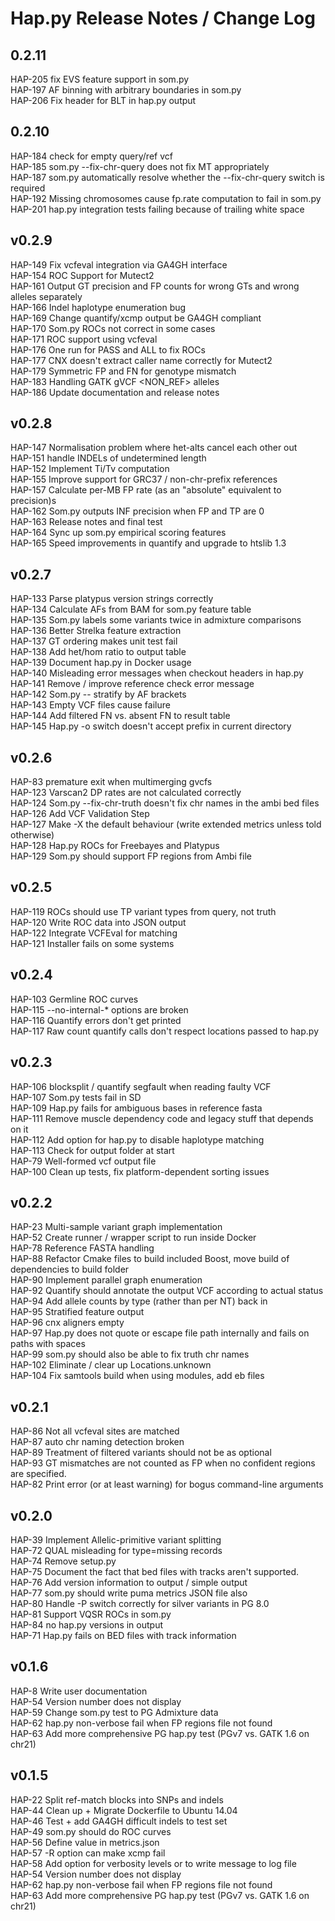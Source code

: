 # Hap.py Release Notes / Change Log   
   
## 0.2.11   
   
HAP-205 fix EVS feature support in som.py   
HAP-197 AF binning with arbitrary boundaries in som.py   
HAP-206  Fix header for BLT in hap.py output   
   
## 0.2.10   
   
HAP-184 check for empty query/ref vcf   
HAP-185 som.py --fix-chr-query does not fix MT appropriately   
HAP-187 som.py automatically resolve whether the --fix-chr-query switch is required   
HAP-192 Missing chromosomes cause fp.rate computation to fail in som.py   
HAP-201 hap.py integration tests failing because of trailing white space   
   
## v0.2.9   
   
HAP-149	Fix vcfeval integration via GA4GH interface   
HAP-154	ROC Support for Mutect2   
HAP-161	Output GT precision and FP counts for wrong GTs and wrong alleles separately   
HAP-166	Indel haplotype enumeration bug   
HAP-169	Change quantify/xcmp output be GA4GH compliant   
HAP-170	Som.py ROCs not correct in some cases   
HAP-171	ROC support using vcfeval   
HAP-176	One run for PASS and ALL to fix ROCs   
HAP-177	CNX doesn't extract caller name correctly for Mutect2   
HAP-179	Symmetric FP and FN for genotype mismatch   
HAP-183	Handling GATK gVCF \<NON\_REF\> alleles   
HAP-186	Update documentation and release notes   
   
   
## v0.2.8   
   
HAP-147 Normalisation problem where het-alts cancel each other out   
HAP-151 handle INDELs of undetermined length   
HAP-152 Implement Ti/Tv computation   
HAP-155 Improve support for GRC37 / non-chr-prefix references   
HAP-157 Calculate per-MB FP rate (as an "absolute" equivalent to precision)s   
HAP-162 Som.py outputs INF precision when FP and TP are 0   
HAP-163 Release notes and final test   
HAP-164 Sync up som.py empirical scoring features   
HAP-165 Speed improvements in quantify and upgrade to htslib 1.3   
   
## v0.2.7   
   
HAP-133 Parse platypus version strings correctly   
HAP-134 Calculate AFs from BAM for som.py feature table   
HAP-135 Som.py labels some variants twice in admixture comparisons   
HAP-136 Better Strelka feature extraction   
HAP-137 GT ordering makes unit test fail   
HAP-138 Add het/hom ratio to output table   
HAP-139 Document hap.py in Docker usage   
HAP-140 Misleading error messages when checkout headers in hap.py   
HAP-141 Remove / improve reference check error message   
HAP-142 Som.py -- stratify by AF brackets   
HAP-143 Empty VCF files cause failure   
HAP-144 Add filtered FN vs. absent FN to result table   
HAP-145 Hap.py -o switch doesn't accept prefix in current directory   
   
## v0.2.6   
   
HAP-83  premature exit when multimerging gvcfs   
HAP-123 Varscan2 DP rates are not calculated correctly   
HAP-124 Som.py --fix-chr-truth doesn't fix chr names in the ambi bed files   
HAP-126 Add VCF Validation Step   
HAP-127 Make -X the default behaviour (write extended metrics unless told otherwise)   
HAP-128 Hap.py ROCs for Freebayes and Platypus   
HAP-129 Som.py should support FP regions from Ambi file   
   
## v0.2.5   
   
HAP-119 ROCs should use TP variant types from query, not truth   
HAP-120 Write ROC data into JSON output   
HAP-122 Integrate VCFEval for matching   
HAP-121 Installer fails on some systems   
   
## v0.2.4   
   
HAP-103 Germline ROC curves   
HAP-115 --no-internal-* options are broken   
HAP-116 Quantify errors don't get printed   
HAP-117 Raw count quantify calls don't respect locations passed to hap.py   
   
## v0.2.3   
   
HAP-106 blocksplit / quantify segfault when reading faulty VCF   
HAP-107 Som.py tests fail in SD   
HAP-109 Hap.py fails for ambiguous bases in reference fasta   
HAP-111 Remove muscle dependency code and legacy stuff that depends on it   
HAP-112 Add option for hap.py to disable haplotype matching   
HAP-113 Check for output folder at start   
HAP-79  Well-formed vcf output file   
HAP-100 Clean up tests, fix platform-dependent sorting issues   
   
## v0.2.2   
   
HAP-23  Multi-sample variant graph implementation   
HAP-52  Create runner / wrapper script to run inside Docker   
HAP-78  Reference FASTA handling   
HAP-88  Refactor Cmake files to build included Boost, move build of dependencies to build folder   
HAP-90  Implement parallel graph enumeration   
HAP-92  Quantify should annotate the output VCF according to actual status   
HAP-94  Add allele counts by type (rather than per NT) back in   
HAP-95  Stratified feature output   
HAP-96  cnx aligners empty   
HAP-97  Hap.py does not quote or escape file path internally and fails on paths with spaces   
HAP-99  som.py should also be able to fix truth chr names   
HAP-102 Eliminate / clear up Locations.unknown   
HAP-104 Fix samtools build when using modules, add eb files   
   
## v0.2.1   
   
HAP-86  Not all vcfeval sites are matched   
HAP-87  auto chr naming detection broken   
HAP-89  Treatment of filtered variants should not be as optional   
HAP-93  GT mismatches are not counted as FP when no confident regions are specified.   
HAP-82  Print error (or at least warning) for bogus command-line arguments   
   
## v0.2.0   
   
HAP-39  Implement Allelic-primitive variant splitting   
HAP-72  QUAL misleading for type=missing records   
HAP-74  Remove setup.py   
HAP-75  Document the fact that bed files with tracks aren't supported.   
HAP-76  Add version information to output / simple output   
HAP-77  som.py should write puma metrics JSON file also   
HAP-80  Handle -P switch correctly for silver variants in PG 8.0   
HAP-81  Support VQSR ROCs in som.py   
HAP-84  no hap.py versions in output   
HAP-71  Hap.py fails on BED files with track information   
   
## v0.1.6   
   
HAP-8   Write user documentation   
HAP-54  Version number does not display   
HAP-59  Change som.py test to PG Admixture data   
HAP-62  hap.py non-verbose fail when FP regions file not found   
HAP-63  Add more comprehensive PG hap.py test (PGv7 vs. GATK 1.6 on chr21)   
   
## v0.1.5   
   
HAP-22  Split ref-match blocks into SNPs and indels   
HAP-44  Clean up + Migrate Dockerfile to Ubuntu 14.04   
HAP-46  Test + add GA4GH difficult indels to test set   
HAP-49  som.py should do ROC curves   
HAP-56  Define value in metrics.json   
HAP-57  -R option can make xcmp fail   
HAP-58  Add option for verbosity levels or to write message to log file   
HAP-54  Version number does not display   
HAP-62  hap.py non-verbose fail when FP regions file not found   
HAP-63  Add more comprehensive PG hap.py test (PGv7 vs. GATK 1.6 on chr21)   
   